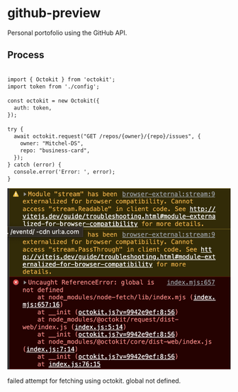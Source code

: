# github-preview
Personal portofolio using the GitHub API.

## Process  

```

import { Octokit } from 'octokit';
import token from './config';

const octokit = new Octokit({
  auth: token,
});

try {
  await octokit.request("GET /repos/{owner}/{repo}/issues", {
    owner: "Mitchel-DS",
    repo: "business-card",
  });
} catch (error) {
  console.error('Error: ', error);
}

```

![image](/public/error.png)


failed attempt for fetching using octokit. global not defined. 
